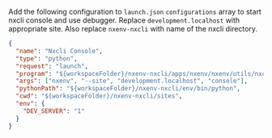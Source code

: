 Add the following configuration to `launch.json` `configurations` array to start nxcli console and use debugger. Replace `development.localhost` with appropriate site. Also replace `nxenv-nxcli` with name of the nxcli directory.

```json
{
  "name": "Nxcli Console",
  "type": "python",
  "request": "launch",
  "program": "${workspaceFolder}/nxenv-nxcli/apps/nxenv/nxenv/utils/nxcli_helper.py",
  "args": ["nxenv", "--site", "development.localhost", "console"],
  "pythonPath": "${workspaceFolder}/nxenv-nxcli/env/bin/python",
  "cwd": "${workspaceFolder}/nxenv-nxcli/sites",
  "env": {
    "DEV_SERVER": "1"
  }
}
```
